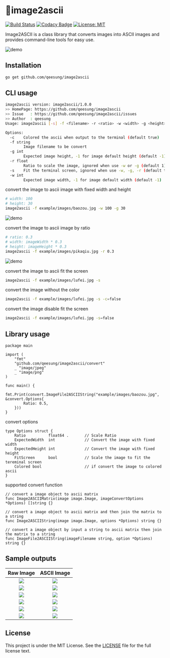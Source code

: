 # :foggy:image2ascii

[![Build Status](https://travis-ci.org/qeesung/image2ascii.svg?branch=master)](https://travis-ci.org/qeesung/image2ascii)
[![Codacy Badge](https://api.codacy.com/project/badge/Grade/71a3059b49274dde9d81d58cedd80962)](https://app.codacy.com/app/qeesung/image2ascii?utm_source=github.com&utm_medium=referral&utm_content=qeesung/image2ascii&utm_campaign=Badge_Grade_Dashboard)
[![License: MIT](https://img.shields.io/badge/License-MIT-yellow.svg)](https://opensource.org/licenses/MIT)

Image2ASCII is a class library that converts images into ASCII images and provides command-line tools for easy use.

![demo](https://github.com/qeesung/image2ascii/blob/master/example/images/lufei.gif?raw=true)

## Installation

```bash
go get github.com/qeesung/image2ascii
```

## CLI usage

```bash
image2ascii version: image2ascii/1.0.0
>> HomePage: https://github.com/qeesung/image2ascii
>> Issue   : https://github.com/qeesung/image2ascii/issues
>> Author  : qeesung
Usage: image2ascii [-s] -f <filename> -r <ratio> -w <width> -g <height>

Options:
  -c    Colored the ascii when output to the terminal (default true)
  -f string
        Image filename to be convert
  -g int
        Expected image height, -1 for image default height (default -1)
  -r float
        Ratio to scale the image, ignored when use -w or -g (default 1)
  -s    Fit the terminal screen, ignored when use -w, -g, -r (default true)
  -w int
        Expected image width, -1 for image default width (default -1)
```

convert the image to ascii image with fixed width and height

```bash
# width: 100
# height: 30
image2ascii -f example/images/baozou.jpg -w 100 -g 30
```
![demo](https://github.com/qeesung/image2ascii/blob/master/example/images/pikaqiu.gif?raw=true)


convert the image to ascii image by ratio
```bash
# ratio: 0.3
# width: imageWidth * 0.3
# height: imageHeight * 0.3
image2ascii -f example/images/pikaqiu.jpg -r 0.3
```
![demo](https://github.com/qeesung/image2ascii/blob/master/example/images/pikaqiu.gif?raw=true)


convert the image to ascii fit the screen
```bash
image2ascii -f example/images/lufei.jpg -s
```

convert the image without the color
```bash
image2ascii -f example/images/lufei.jpg -s -c=false
```

convert the image disable fit the screen
```bash
image2ascii -f example/images/lufei.jpg -s=false
```

## Library usage

```golang
package main

import (
	"fmt"
	"github.com/qeesung/image2ascii/convert"
	_ "image/jpeg"
	_ "image/png"
)

func main() {
	fmt.Print(convert.ImageFile2ASCIIString("example/images/baozou.jpg", &convert.Options{
		Ratio: 0.5,
	}))
}
```

convert options

```golang
type Options struct {
	Ratio          float64 .       // Scale Ratio
	ExpectedWidth  int             // Convert the image with fixed width
	ExpectedHeight int             // Convert the image with fixed height
	FitScreen      bool            // Scale the image to fit the tereminal screen
	Colored bool                   // if convert the image to colored ascii
}
```

supported convert function
```golang
// convert a image object to ascii matrix
func Image2ASCIIMatrix(image image.Image, imageConvertOptions *Options) []string {}

// convert a image object to ascii matrix and then join the matrix to a string
func Image2ASCIIString(image image.Image, options *Options) string {}

// convert a image object by input a string to ascii matrix then join the matrix to a string
func ImageFile2ASCIIString(imageFilename string, option *Options) string {}
```



## Sample outputs

| Raw Image                                                                                       | ASCII Image                                                                                                |
|:-----------------------------------------------------------------------------------------------:|:----------------------------------------------------------------------------------------------------------:|
| ![](https://raw.githubusercontent.com/qeesung/image2ascii/master/example/images/lufei.jpg)      | ![](https://raw.githubusercontent.com/qeesung/image2ascii/master/example/images/lufei_ascii.png)           |
| ![](https://raw.githubusercontent.com/qeesung/image2ascii/master/example/images/lufei.jpg)      | ![](https://raw.githubusercontent.com/qeesung/image2ascii/master/example/images/lufei_ascii_colored.png)   |
| ![](https://raw.githubusercontent.com/qeesung/image2ascii/master/example/images/pikaqiu.jpeg)   | ![](https://raw.githubusercontent.com/qeesung/image2ascii/master/example/images/pikaqiu_ascii.png)         |
| ![](https://raw.githubusercontent.com/qeesung/image2ascii/master/example/images/pikaqiu.jpeg)   | ![](https://raw.githubusercontent.com/qeesung/image2ascii/master/example/images/pikaqiu_ascii_colored.png) |
| ![](https://raw.githubusercontent.com/qeesung/image2ascii/master/example/images/baozou.jpg)     | ![](https://raw.githubusercontent.com/qeesung/image2ascii/master/example/images/baozou_ascii.png)          |
| ![](https://raw.githubusercontent.com/qeesung/image2ascii/master/example/images/baozou.jpg)     | ![](https://raw.githubusercontent.com/qeesung/image2ascii/master/example/images/baozou_ascii_colored.png)  |


## License

This project is under the MIT License. See the [LICENSE](https://github.com/qeesung/image2ascii/blob/master/LICENSE) file for the full license text.

